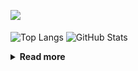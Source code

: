 ![](https://komarev.com/ghpvc/?username=chck&color=blueviolet)

<p align="left"> 
  <img alt="Top Langs" align="center" height="150" src="https://github-readme-stats-nine-umber-51.vercel.app/api/top-langs/?username=chck&layout=compact&count_private=true&show_icons=true&show_icons=true&theme=buefy" />
  <img alt="GitHub Stats" align="center" height="150" src="https://github-readme-stats-nine-umber-51.vercel.app/api?username=chck&count_private=true&show_icons=true&show_icons=true&theme=buefy" />
</p>

<details>
  <summary><b>Read more</b></summary>
  <br>

  <!--START_SECTION:waka-->
**🐱 My GitHub Data** 

> 📦 68.5 kB Used in GitHub's Storage 
 > 
> 🏆 562 Contributions in the Year 2023
 > 
> 💼 Opted to Hire
 > 
> 📜 134 Public Repositories 
 > 
> 🔑 19 Private Repositories 
 > 
**I'm a Night 🦉** 

```text
🌞 Morning                1273 commits        ████░░░░░░░░░░░░░░░░░░░░░   15.91 % 
🌆 Daytime                2033 commits        ██████░░░░░░░░░░░░░░░░░░░   25.41 % 
🌃 Evening                2215 commits        ███████░░░░░░░░░░░░░░░░░░   27.69 % 
🌙 Night                  2479 commits        ████████░░░░░░░░░░░░░░░░░   30.99 % 
```
📅 **I'm Most Productive on Monday** 

```text
Monday                   1783 commits        ██████░░░░░░░░░░░░░░░░░░░   22.29 % 
Tuesday                  1652 commits        █████░░░░░░░░░░░░░░░░░░░░   20.65 % 
Wednesday                1157 commits        ████░░░░░░░░░░░░░░░░░░░░░   14.46 % 
Thursday                 1430 commits        ████░░░░░░░░░░░░░░░░░░░░░   17.88 % 
Friday                   783 commits         ██░░░░░░░░░░░░░░░░░░░░░░░   09.79 % 
Saturday                 414 commits         █░░░░░░░░░░░░░░░░░░░░░░░░   05.17 % 
Sunday                   781 commits         ██░░░░░░░░░░░░░░░░░░░░░░░   09.76 % 
```


📊 **This Week I Spent My Time On** 

```text
💬 Programming Languages: 
Other                    34 hrs 44 mins      ████████████████████░░░░░   79.76 % 
YAML                     3 hrs 28 mins       ██░░░░░░░░░░░░░░░░░░░░░░░   07.98 % 
Terraform                1 hr 35 mins        █░░░░░░░░░░░░░░░░░░░░░░░░   03.67 % 
Bash                     58 mins             █░░░░░░░░░░░░░░░░░░░░░░░░   02.24 % 
Markdown                 40 mins             ░░░░░░░░░░░░░░░░░░░░░░░░░   01.57 % 

🔥 Editors: 
Chrome                   34 hrs 44 mins      ████████████████████░░░░░   79.76 % 
PyCharm                  5 hrs 47 mins       ███░░░░░░░░░░░░░░░░░░░░░░   13.28 % 
Neovim                   2 hrs 27 mins       █░░░░░░░░░░░░░░░░░░░░░░░░   05.64 % 
Obsidian                 24 mins             ░░░░░░░░░░░░░░░░░░░░░░░░░   00.94 % 
VS Code                  9 mins              ░░░░░░░░░░░░░░░░░░░░░░░░░   00.38 % 
```

**I Mostly Code in Python** 

```text
Python                   40 repos            ████████░░░░░░░░░░░░░░░░░   32.00 % 
Jupyter Notebook         20 repos            ████░░░░░░░░░░░░░░░░░░░░░   16.00 % 
Rust                     7 repos             █░░░░░░░░░░░░░░░░░░░░░░░░   05.60 % 
Shell                    3 repos             █░░░░░░░░░░░░░░░░░░░░░░░░   02.40 % 
Astro                    1 repo              ░░░░░░░░░░░░░░░░░░░░░░░░░   00.80 % 
```



**Timeline**

![Lines of Code chart](https://raw.githubusercontent.com/chck/chck/main/assets/bar_graph.png)


 Last Updated on 2023-08-24 01:18 UTC
<!--END_SECTION:waka-->
</details>


